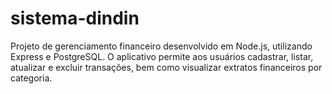 # sistema-dindin
Projeto de gerenciamento financeiro desenvolvido em Node.js, utilizando Express e PostgreSQL. O aplicativo permite aos usuários cadastrar, listar, atualizar e excluir transações, bem como visualizar extratos financeiros por categoria.
